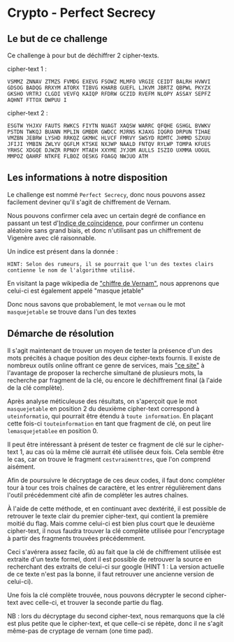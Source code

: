 # Crypto - Perfect Secrecy

## Le but de ce challenge
Ce challenge à pour but de déchiffrer 2 cipher-texts.

cipher-text 1 : 

```
VSMMZ ZNNAV ZTMZS FVMDG EXEVG FSOWZ MLMFO VRGIE CEIDT BALRH HVWVI GDSOG BADQG RRXYM ATORX TIBVG KHARB GUEFL LJKVM JBRTZ QBPWL PKYZX GKSHO VRTRJ CLGDI VEVFQ KAIQP RFDRW GCZID RVEFM NLOPY ASSAY SEPFZ AQHNT FTTOX DWPUU I
```

cipher-text 2 : 

```
ESGTW YHJXV FAUTS RWKCS FIYTN NUAGT XAQSW WARRC QFQHE GSHGL BVWKV PSTDN TWKQJ BUANN MPLIN GMBDR GWDCC MJRNS KJAXG IQGRO DRPUN TIHAE VMZBN JEBRW LYSHD RRKQZ GKMHC HLVCF FMRVY SWSYD RDMTC JHMMD SZXUU JFIJI YMBIN ZWLYV QGFLM KTSKE NXJWP NAALD FNTQV RYLWP TOMPA KFUES YRHSC XDGQE DJWZR RPNOY MTAEH XXYME JYJOM AULLS ISZIO UXMMA UOGUL MMPOZ QAHRF NTKFE FLBOZ OESKG FOAGQ NWJUO ATM
```

## Les informations à notre disposition

Le challenge est nommé `Perfect Secrecy`, donc nous pouvons assez facilement deviner qu'il s'agit de chiffrement de Vernam.

Nous pouvons confirmer cela avec un certain degré de confiance en passant un test d'[Indice de coïncidence](https://fr.wikipedia.org/wiki/Indice_de_co%C3%AFncidence), pour confirmer un contenu aléatoire sans grand biais, et donc n'utilisant pas un chiffrement de Vigenère avec clé raisonnable.

Un indice est présent dans la donnée :

```
HINT: Selon des rumeurs, il se pourrait que l'un des textes clairs contienne le nom de l'algorithme utilisé.
```

En visitant la page wikipedia de ["chiffre de Vernam"](https://fr.wikipedia.org/wiki/Masque_jetable), nous apprenons que celui-ci est également appelé "masque jetable"

Donc nous savons que probablement, le mot `vernam` ou le mot `masquejetable` se trouve dans l'un des textes

## Démarche de résolution
Il s'agit maintenant de trouver un moyen de tester la présence d'un des mots précités à chaque position des deux cipher-texts fournis.
Il existe de nombreux outils online offrant ce genre de services, mais ["ce site"](http://webpages.charter.net/nikkeenan/vigenere.html) à l'avantage de proposer la recherche simultané de plusieurs mots, la recherche par fragment de la clé, ou encore le déchiffrement final (à l'aide de la clé complète).

Après analyse méticuleuse des résultats, on s'aperçoit que le mot `masquejetable` en position 2 du deuxième cipher-text correspond à `uteinformatio`, qui pourrait être étendu à `toute information`. 
En plaçant cette fois-ci `touteinformation` en tant que fragment de clé, on peut lire `lemasquejetablee` en position 0.

Il peut être intéressant à présent de tester ce fragment de clé sur le cipher-text 1, au cas où la même clé aurrait été utilisée deux fois. 
Cela semble être le cas, car on trouve le fragment `cestvraimenttres`, que l'on comprend aisément.

Afin de poursuivre le décryptage de ces deux codes, il faut donc compléter tour à tour ces trois chaînes de caractère, et les entrer régulièrement dans l'outil précédemment cité afin de compléter les autres chaînes.

À l'aide de cette méthode, et en continuant avec dextérité, il est possible de retrouver le texte clair du premier cipher-text, qui contient la première moitié du flag.
Mais comme celui-ci est bien plus court que le deuxième cipher-text, il nous faudra trouver la clé complète utilisée pour l'encryptage à partir des fragments trouvées précédemment.

Ceci s'avérera assez facile, dû au fait que la clé de chiffrement utilisée est extraite d'un texte formel, dont il est possible de retrouver la source en recherchant des extraits de celui-ci sur google (HINT 1 : La version actuelle de ce texte n'est pas la bonne, il faut retrouver une ancienne version de celui-ci).

Une fois la clé complète trouvée, nous pouvons décrypter le second cipher-text avec celle-ci, et trouver la seconde partie du flag.

NB : lors du décryptage du second cipher-text, nous remarquons que la clé est plus petite que le cipher-text, et que celle-ci se répète, donc il ne s'agit même-pas de cryptage de vernam (one time pad).